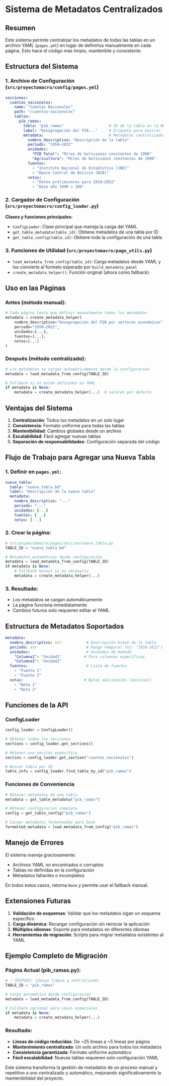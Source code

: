 # Sistema de Metadatos Centralizados

## Resumen

Este sistema permite centralizar los metadatos de todas las tablas en un archivo YAML (`pages.yml`) en lugar de definirlos manualmente en cada página. Esto hace el código más limpio, mantenible y consistente.

## Estructura del Sistema

### 1. Archivo de Configuración (`src/proyectomacro/config/pages.yml`)

```yaml
secciones:
  cuentas_nacionales:
    name: "Cuentas Nacionales"
    path: "/cuentas-nacionales"
    tablas:
      pib_ramas:
        tabla: "pib_ramas"                    # ID de la tabla en la BD
        label: "Desagregación del PIB..."     # Etiqueta para mostrar
        metadata:                             # Metadatos centralizados
          nombre_descriptivo: "Descripción de la tabla"
          periodo: "1950–2022"
          unidades:
            "PIB Total": "Miles de bolivianos constantes de 1990"
            "Agricultura": "Miles de bolivianos constantes de 1990"
          fuentes:
            - "Instituto Nacional de Estadística (INE)"
            - "Banco Central de Bolivia (BCB)"
          notas:
            - "Datos preliminares para 2019–2022"
            - "Base año 1990 = 100"
```

### 2. Cargador de Configuración (`src/proyectomacro/config_loader.py`)

**Clases y funciones principales:**

- `ConfigLoader`: Clase principal que maneja la carga del YAML
- `get_table_metadata(table_id)`: Obtiene metadatos de una tabla por ID
- `get_table_config(table_id)`: Obtiene toda la configuración de una tabla

### 3. Funciones de Utilidad (`src/proyectomacro/page_utils.py`)

- `load_metadata_from_config(table_id)`: Carga metadatos desde YAML y los convierte al formato esperado por `build_metadata_panel`
- `create_metadata_helper()`: Función original (ahora como fallback)

## Uso en las Páginas

### Antes (método manual):
```python
# Cada página tenía que definir manualmente todos los metadatos
metadata = create_metadata_helper(
    nombre_descriptivo="Desagregación del PIB por sectores económicos",
    periodo="1950–2022",
    unidades={...},
    fuentes=[...],
    notas=[...]
)
```

### Después (método centralizado):
```python
# Los metadatos se cargan automáticamente desde la configuración
metadata = load_metadata_from_config(TABLE_ID)

# Fallback si no están definidos en YAML
if metadata is None:
    metadata = create_metadata_helper(...)  # valores por defecto
```

## Ventajas del Sistema

1. **Centralización**: Todos los metadatos en un solo lugar
2. **Consistencia**: Formato uniforme para todas las tablas
3. **Mantenibilidad**: Cambios globales desde un archivo
4. **Escalabilidad**: Fácil agregar nuevas tablas
5. **Separación de responsabilidades**: Configuración separada del código

## Flujo de Trabajo para Agregar una Nueva Tabla

### 1. Definir en `pages.yml`:
```yaml
nueva_tabla:
  tabla: "nueva_tabla_bd"
  label: "Descripción de la nueva tabla"
  metadata:
    nombre_descriptivo: "..."
    periodo: "..."
    unidades: {...}
    fuentes: [...]
    notas: [...]
```

### 2. Crear la página:
```python
# src/proyectomacro/pages/seccion/nueva_tabla.py
TABLE_ID = "nueva_tabla_bd"

# Metadatos automáticos desde configuración
metadata = load_metadata_from_config(TABLE_ID)
if metadata is None:
    # Fallback manual si es necesario
    metadata = create_metadata_helper(...)
```

### 3. Resultado:
- Los metadatos se cargan automáticamente
- La página funciona inmediatamente
- Cambios futuros solo requieren editar el YAML

## Estructura de Metadatos Soportados

```yaml
metadata:
  nombre_descriptivo: str           # Descripción breve de la tabla
  periodo: str                      # Rango temporal (ej: "1950-2022")
  unidades:                         # Unidades de medida
    "Columna1": "Unidad1"          # Para columnas específicas
    "Columna2": "Unidad2"
  fuentes:                          # Lista de fuentes
    - "Fuente 1"
    - "Fuente 2" 
  notas:                           # Notas adicionales (opcional)
    - "Nota 1"
    - "Nota 2"
```

## Funciones de la API

### ConfigLoader
```python
config_loader = ConfigLoader()

# Obtener todas las secciones
sections = config_loader.get_sections()

# Obtener una sección específica
section = config_loader.get_section("cuentas_nacionales")

# Buscar tabla por ID
table_info = config_loader.find_table_by_id("pib_ramas")
```

### Funciones de Conveniencia
```python
# Obtener metadatos de una tabla
metadata = get_table_metadata("pib_ramas")

# Obtener configuración completa
config = get_table_config("pib_ramas")

# Cargar metadatos formateados para Dash
formatted_metadata = load_metadata_from_config("pib_ramas")
```

## Manejo de Errores

El sistema maneja graciosamente:
- Archivos YAML no encontrados o corruptos
- Tablas no definidas en la configuración
- Metadatos faltantes o incompletos

En todos estos casos, retorna `None` y permite usar el fallback manual.

## Extensiones Futuras

1. **Validación de esquemas**: Validar que los metadatos sigan un esquema específico
2. **Carga dinámica**: Recargar configuración sin reiniciar la aplicación
3. **Múltiples idiomas**: Soporte para metadatos en diferentes idiomas
4. **Herramientas de migración**: Scripts para migrar metadatos existentes al YAML

## Ejemplo Completo de Migración

### Página Actual (pib_ramas.py):
```python
# ✅ DESPUÉS: Código limpio y centralizado
TABLE_ID = "pib_ramas"

# Carga automática desde configuración
metadata = load_metadata_from_config(TABLE_ID)

# Fallback opcional para casos especiales
if metadata is None:
    metadata = create_metadata_helper(...)
```

### Resultado:
- **Líneas de código reducidas**: De ~25 líneas a ~5 líneas por página
- **Mantenimiento centralizado**: Un solo archivo para todos los metadatos
- **Consistencia garantizada**: Formato uniforme automático
- **Fácil escalabilidad**: Nuevas tablas requieren solo configuración YAML

Este sistema transforma la gestión de metadatos de un proceso manual y repetitivo a uno centralizado y automático, mejorando significativamente la mantenibilidad del proyecto.

